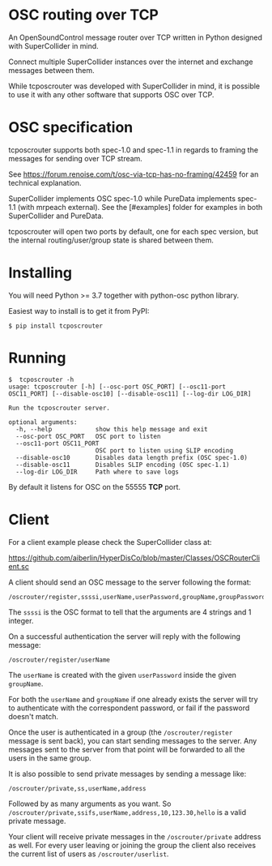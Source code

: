 # OSC routing over TCP

An OpenSoundControl message router over TCP written in Python designed with SuperCollider in mind.

Connect multiple SuperCollider instances over the internet and exchange messages between them.

While tcposcrouter was developed with SuperCollider in mind, it is possible to use it with any other software that supports OSC over TCP.

# OSC specification

tcposcrouter supports both spec-1.0 and spec-1.1 in regards to framing the messages for sending over TCP stream.

See https://forum.renoise.com/t/osc-via-tcp-has-no-framing/42459 for an technical explanation.

SuperCollider implements OSC spec-1.0 while PureData implements spec-1.1 (with mrpeach external). 
See the [#examples] folder for examples in both SuperCollider and PureData. 

tcposcrouter will open two ports by default, one for each spec version, but the internal routing/user/group state is shared between them.

# Installing 

You will need Python >= 3.7 together with python-osc python library.

Easiest way to install is to get it from PyPI:

```
$ pip install tcposcrouter
```

# Running

```
$  tcposcrouter -h
usage: tcposcrouter [-h] [--osc-port OSC_PORT] [--osc11-port OSC11_PORT] [--disable-osc10] [--disable-osc11] [--log-dir LOG_DIR]

Run the tcposcrouter server.

optional arguments:
  -h, --help            show this help message and exit
  --osc-port OSC_PORT   OSC port to listen
  --osc11-port OSC11_PORT
                        OSC port to listen using SLIP encoding
  --disable-osc10       Disables data length prefix (OSC spec-1.0)
  --disable-osc11       Disables SLIP encoding (OSC spec-1.1)
  --log-dir LOG_DIR     Path where to save logs
```



By default it listens for OSC on the 55555 **TCP** port.

# Client

For a client example please check the SuperCollider class at:

https://github.com/aiberlin/HyperDisCo/blob/master/Classes/OSCRouterClient.sc

A client should send an OSC message to the server following the format:

```
/oscrouter/register,ssssi,userName,userPassword,groupName,groupPassword
```

The `ssssi` is the OSC format to tell that the arguments are 4 strings and 1 integer.

On a successful authentication the server will reply with the following message:

```
/oscrouter/register/userName
```

The `userName` is created with the given `userPassword` inside the given `groupName`.

For both the `userName` and `groupName` if one already exists the server will try to authenticate with the correspondent password, or fail if the password doesn't match.

Once the user is authenticated in a group (the `/oscrouter/register` message is sent back), you can start sending messages to the server. Any messages sent to the server from that point will be forwarded to all the users in the same group. 

It is also possible to send private messages by sending a message like:

```
/oscrouter/private,ss,userName,address
```

Followed by as many arguments as you want. So `/oscrouter/private,ssifs,userName,address,10,123.30,hello` is a valid private message.

Your client will receive private messages in the `/oscrouter/private` address as well. For every user leaving or joining the group the client also receives the current list of users as `/oscrouter/userlist`.
